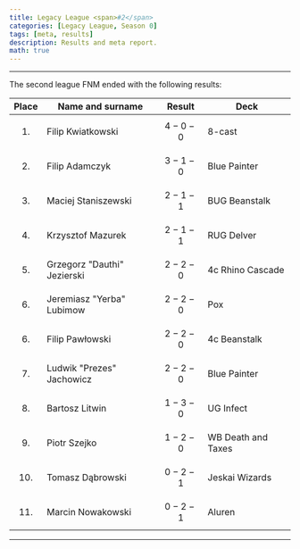 ```yaml
---
title: Legacy League <span>#2</span>
categories: [Legacy League, Season 0]
tags: [meta, results]
description: Results and meta report.
math: true
---
```


---

The second league FNM ended with the following results:

|   Place   | Name and surname            | Result      | Deck               |
|:---------:|-----------------------------|-------------|--------------------|
| $$ 1. $$  | Filip Kwiatkowski           | $$ 4-0-0 $$ | 8-cast             |
| $$ 2. $$  | Filip Adamczyk              | $$ 3-1-0 $$ | Blue Painter       |
| $$ 3. $$  | Maciej Staniszewski         | $$ 2-1-1 $$ | BUG Beanstalk      |
| $$ 4. $$  | Krzysztof Mazurek           | $$ 2-1-1 $$ | RUG Delver         |
| $$ 5. $$  | Grzegorz "Dauthi" Jezierski | $$ 2-2-0 $$ | 4c Rhino Cascade   |
| $$ 6. $$  | Jeremiasz "Yerba" Lubimow   | $$ 2-2-0 $$ | Pox                |
| $$ 6. $$  | Filip Pawłowski             | $$ 2-2-0 $$ | 4c Beanstalk       |
| $$ 7. $$  | Ludwik "Prezes" Jachowicz   | $$ 2-2-0 $$ | Blue Painter       |
| $$ 8. $$  | Bartosz Litwin              | $$ 1-3-0 $$ | UG Infect          |
| $$ 9. $$  | Piotr Szejko                | $$ 1-2-0 $$ | WB Death and Taxes |
| $$ 10. $$ | Tomasz Dąbrowski            | $$ 0-2-1 $$ | Jeskai Wizards     |
| $$ 11. $$ | Marcin Nowakowski           | $$ 0-2-1 $$ | Aluren             |

---
